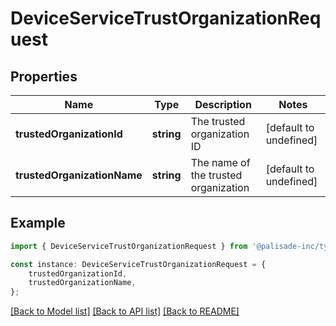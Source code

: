 # DeviceServiceTrustOrganizationRequest


## Properties

Name | Type | Description | Notes
------------ | ------------- | ------------- | -------------
**trustedOrganizationId** | **string** | The trusted organization ID | [default to undefined]
**trustedOrganizationName** | **string** | The name of the trusted organization | [default to undefined]

## Example

```typescript
import { DeviceServiceTrustOrganizationRequest } from '@palisade-inc/typescript-sdk';

const instance: DeviceServiceTrustOrganizationRequest = {
    trustedOrganizationId,
    trustedOrganizationName,
};
```

[[Back to Model list]](../README.md#documentation-for-models) [[Back to API list]](../README.md#documentation-for-api-endpoints) [[Back to README]](../README.md)
